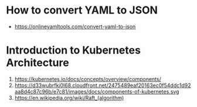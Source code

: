 # How to convert YAML to JSON
* https://onlineyamltools.com/convert-yaml-to-json

# Introduction to Kubernetes Architecture
1. https://kubernetes.io/docs/concepts/overview/components/
2. https://d33wubrfki0l68.cloudfront.net/2475489eaf20163ec0f54ddc1d92aa8d4c87c96b/e7c81/images/docs/components-of-kubernetes.svg
3. https://en.wikipedia.org/wiki/Raft_(algorithm)
